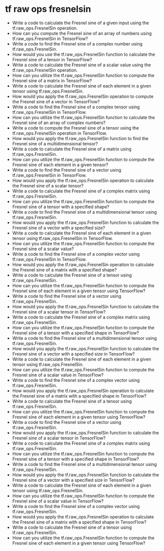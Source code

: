 # tf raw ops fresnelsin

- Write a code to calculate the Fresnel sine of a given input using the tf.raw_ops.FresnelSin operation.
- How can you compute the Fresnel sine of an array of numbers using tf.raw_ops.FresnelSin in TensorFlow?
- Write a code to find the Fresnel sine of a complex number using tf.raw_ops.FresnelSin.
- How would you use the tf.raw_ops.FresnelSin function to calculate the Fresnel sine of a tensor in TensorFlow?
- Write a code to calculate the Fresnel sine of a scalar value using the tf.raw_ops.FresnelSin operation.
- How can you utilize the tf.raw_ops.FresnelSin function to compute the Fresnel sine of a matrix in TensorFlow?
- Write a code to calculate the Fresnel sine of each element in a given tensor using tf.raw_ops.FresnelSin.
- How would you apply the tf.raw_ops.FresnelSin operation to compute the Fresnel sine of a vector in TensorFlow?
- Write a code to find the Fresnel sine of a complex tensor using tf.raw_ops.FresnelSin in TensorFlow.
- How can you utilize the tf.raw_ops.FresnelSin function to calculate the Fresnel sine of an array of complex numbers?
- Write a code to compute the Fresnel sine of a tensor using the tf.raw_ops.FresnelSin operation in TensorFlow.
- How would you apply the tf.raw_ops.FresnelSin function to find the Fresnel sine of a multidimensional tensor?
- Write a code to calculate the Fresnel sine of a matrix using tf.raw_ops.FresnelSin.
- How can you utilize the tf.raw_ops.FresnelSin function to compute the Fresnel sine of each element in a given tensor?
- Write a code to find the Fresnel sine of a vector using tf.raw_ops.FresnelSin in TensorFlow.
- How would you apply the tf.raw_ops.FresnelSin operation to calculate the Fresnel sine of a scalar tensor?
- Write a code to calculate the Fresnel sine of a complex matrix using tf.raw_ops.FresnelSin.
- How can you utilize the tf.raw_ops.FresnelSin function to compute the Fresnel sine of a tensor with a specified shape?
- Write a code to find the Fresnel sine of a multidimensional tensor using tf.raw_ops.FresnelSin.
- How would you apply the tf.raw_ops.FresnelSin function to calculate the Fresnel sine of a vector with a specified size?
- Write a code to calculate the Fresnel sine of each element in a given tensor using tf.raw_ops.FresnelSin in TensorFlow.
- How can you utilize the tf.raw_ops.FresnelSin function to compute the Fresnel sine of a scalar value?
- Write a code to find the Fresnel sine of a complex vector using tf.raw_ops.FresnelSin in TensorFlow.
- How would you apply the tf.raw_ops.FresnelSin operation to calculate the Fresnel sine of a matrix with a specified shape?
- Write a code to calculate the Fresnel sine of a tensor using tf.raw_ops.FresnelSin.
- How can you utilize the tf.raw_ops.FresnelSin function to compute the Fresnel sine of each element in a given tensor using TensorFlow?
- Write a code to find the Fresnel sine of a vector using tf.raw_ops.FresnelSin.
- How would you apply the tf.raw_ops.FresnelSin function to calculate the Fresnel sine of a scalar tensor in TensorFlow?
- Write a code to calculate the Fresnel sine of a complex matrix using tf.raw_ops.FresnelSin.
- How can you utilize the tf.raw_ops.FresnelSin function to compute the Fresnel sine of a tensor with a specified shape in TensorFlow?
- Write a code to find the Fresnel sine of a multidimensional tensor using tf.raw_ops.FresnelSin.
- How would you apply the tf.raw_ops.FresnelSin function to calculate the Fresnel sine of a vector with a specified size in TensorFlow?
- Write a code to calculate the Fresnel sine of each element in a given tensor using tf.raw_ops.FresnelSin.
- How can you utilize the tf.raw_ops.FresnelSin function to compute the Fresnel sine of a scalar value in TensorFlow?
- Write a code to find the Fresnel sine of a complex vector using tf.raw_ops.FresnelSin.
- How would you apply the tf.raw_ops.FresnelSin operation to calculate the Fresnel sine of a matrix with a specified shape in TensorFlow?
- Write a code to calculate the Fresnel sine of a tensor using tf.raw_ops.FresnelSin.
- How can you utilize the tf.raw_ops.FresnelSin function to compute the Fresnel sine of each element in a given tensor using TensorFlow?
- Write a code to find the Fresnel sine of a vector using tf.raw_ops.FresnelSin.
- How would you apply the tf.raw_ops.FresnelSin function to calculate the Fresnel sine of a scalar tensor in TensorFlow?
- Write a code to calculate the Fresnel sine of a complex matrix using tf.raw_ops.FresnelSin.
- How can you utilize the tf.raw_ops.FresnelSin function to compute the Fresnel sine of a tensor with a specified shape in TensorFlow?
- Write a code to find the Fresnel sine of a multidimensional tensor using tf.raw_ops.FresnelSin.
- How would you apply the tf.raw_ops.FresnelSin function to calculate the Fresnel sine of a vector with a specified size in TensorFlow?
- Write a code to calculate the Fresnel sine of each element in a given tensor using tf.raw_ops.FresnelSin.
- How can you utilize the tf.raw_ops.FresnelSin function to compute the Fresnel sine of a scalar value in TensorFlow?
- Write a code to find the Fresnel sine of a complex vector using tf.raw_ops.FresnelSin.
- How would you apply the tf.raw_ops.FresnelSin operation to calculate the Fresnel sine of a matrix with a specified shape in TensorFlow?
- Write a code to calculate the Fresnel sine of a tensor using tf.raw_ops.FresnelSin.
- How can you utilize the tf.raw_ops.FresnelSin function to compute the Fresnel sine of each element in a given tensor using TensorFlow?